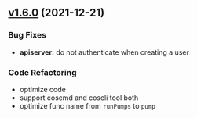 
<a name="v1.6.0"></a>
## [v1.6.0](https://github.com/marmotedu/iam/compare/v1.4.0...v1.6.0) (2021-12-21)

### Bug Fixes

* **apiserver:** do not authenticate when creating a user

### Code Refactoring

* optimize code
* support coscmd and coscli tool both
* optimize func name from `runPumps` to `pump`

